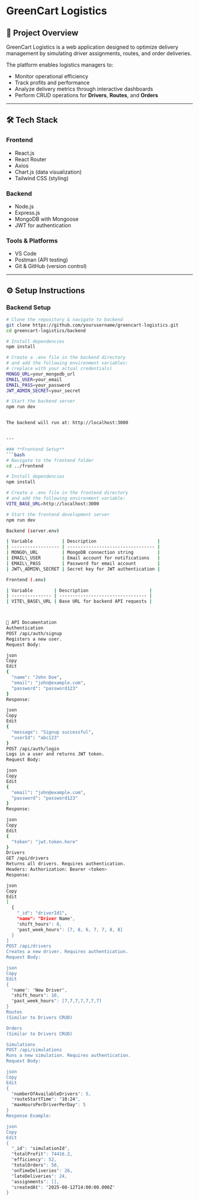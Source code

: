 # GreenCart Logistics

## 📌 Project Overview
GreenCart Logistics is a web application designed to optimize delivery management by simulating driver assignments, routes, and order deliveries.  

The platform enables logistics managers to:
- Monitor operational efficiency
- Track profits and performance
- Analyze delivery metrics through interactive dashboards
- Perform CRUD operations for **Drivers**, **Routes**, and **Orders**

---

## 🛠 Tech Stack

### **Frontend**
- React.js
- React Router
- Axios
- Chart.js (data visualization)
- Tailwind CSS (styling)

### **Backend**
- Node.js
- Express.js
- MongoDB with Mongoose
- JWT for authentication

### **Tools & Platforms**
- VS Code
- Postman (API testing)
- Git & GitHub (version control)

---

## ⚙️ Setup Instructions

### **Backend Setup**
```bash
# Clone the repository & navigate to backend
git clone https://github.com/yourusername/greencart-logistics.git
cd greencart-logistics/backend

# Install dependencies
npm install

# Create a .env file in the backend directory
# and add the following environment variables:
# (replace with your actual credentials)
MONGO_URL=your_mongodb_url
EMAIL_USER=your_email
EMAIL_PASS=your_password
JWT_ADMIN_SECRET=your_secret

# Start the backend server
npm run dev


The backend will run at: http://localhost:3000


---

### **Frontend Setup**
```bash
# Navigate to the frontend folder
cd ../frontend

# Install dependencies
npm install

# Create a .env file in the frontend directory
# and add the following environment variable:
VITE_BASE_URL=http://localhost:3000

# Start the frontend development server
npm run dev

Backend (server.env)

| Variable           | Description                       |
| ------------------ | --------------------------------- |
| MONGO\_URL         | MongoDB connection string         |
| EMAIL\_USER        | Email account for notifications   |
| EMAIL\_PASS        | Password for email account        |
| JWT\_ADMIN\_SECRET | Secret key for JWT authentication |

Frontend (.env)

| Variable        | Description                       |
| --------------- | --------------------------------- |
| VITE\_BASE\_URL | Base URL for backend API requests |



📡 API Documentation
Authentication
POST /api/auth/signup
Registers a new user.
Request Body:

json
Copy
Edit
{
  "name": "John Doe",
  "email": "john@example.com",
  "password": "password123"
}
Response:

json
Copy
Edit
{
  "message": "Signup successful",
  "userId": "abc123"
}
POST /api/auth/login
Logs in a user and returns JWT token.
Request Body:

json
Copy
Edit
{
  "email": "john@example.com",
  "password": "password123"
}
Response:

json
Copy
Edit
{
  "token": "jwt.token.here"
}
Drivers
GET /api/drivers
Returns all drivers. Requires authentication.
Headers: Authorization: Bearer <token>
Response:

json
Copy
Edit
[
  {
    "_id": "driverId1",
    "name": "Driver Name",
    "shift_hours": 8,
    "past_week_hours": [7, 8, 6, 7, 7, 8, 8]
  }
]
POST /api/drivers
Creates a new driver. Requires authentication.
Request Body:

json
Copy
Edit
{
  "name": "New Driver",
  "shift_hours": 10,
  "past_week_hours": [7,7,7,7,7,7,7]
}
Routes
(Similar to Drivers CRUD)

Orders
(Similar to Drivers CRUD)

Simulations
POST /api/simulations
Runs a new simulation. Requires authentication.
Request Body:

json
Copy
Edit
{
  "numberOfAvailableDrivers": 5,
  "routeStartTime": "10:24",
  "maxHoursPerDriverPerDay": 5
}
Response Example:

json
Copy
Edit
{
  "_id": "simulationId",
  "totalProfit": 74416.2,
  "efficiency": 52,
  "totalOrders": 50,
  "onTimeDeliveries": 26,
  "lateDeliveries": 24,
  "assignments": [],
  "createdAt": "2025-08-12T14:00:00.000Z"
}